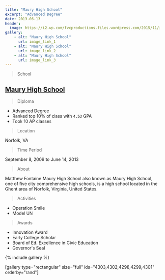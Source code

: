 ```yaml
---
title: "Maury High School"
excerpt: "Advanced Degree"
date: 2013-06-13
header:
  image: https://i2.wp.com/fvcproductions.files.wordpress.com/2015/11/img_0164.jpg
gallery:
    - alt: "Maury High School"
      url: image_link_1
    - alt: "Maury High School"
      url: image_link_2
    - alt: "Maury High School"
      url: image_link_3
---
```


> School

## <a title="Maury High School" href="http://schools.nps.k12.va.us/mhs/" target="_blank">Maury High School</a>

> Diploma

- Advanced Degree
- Ranked top 10% of class with `4.53` GPA
- Took 10 AP classes

> Location

Norfolk, VA

> Time Period

September 8, 2009 to June 14, 2013

> About

Matthew Fontaine Maury High School also known as Maury High School, one of five city comprehensive high schools, is a high school located in the Ghent area of Norfolk, Virginia, United States.

> Activities

- Operation Smile
- Model UN

> Awards

- Innovation Award
- Early College Scholar
- Board of Ed. Excellence in Civic Education
- Governor's Seal

{% include gallery %}

[gallery type="rectangular" size="full" ids="4303,4302,4298,4299,4301" orderby="rand"]